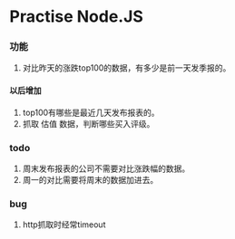 # Practise Node.JS
   
### 功能  
1. 对比昨天的涨跌top100的数据，有多少是前一天发季报的。   
#### 以后增加  
1. top100有哪些是最近几天发布报表的。   
2. 抓取 估值 数据，判断哪些买入评级。  
   
### todo
1. 周末发布报表的公司不需要对比涨跌幅的数据。   
2. 周一的对比需要将周末的数据加进去。

### bug  
1. http抓取时经常timeout
